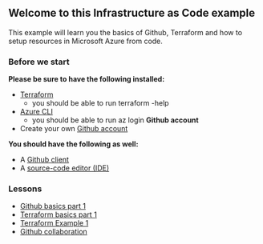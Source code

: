 ## Welcome to this Infrastructure as Code example

This example will learn you the basics of Github, Terraform and how to setup resources in Microsoft Azure from code.


### Before we start

**Please be sure to have the following installed:**
- [Terraform](https://www.terraform.io/downloads.html)
   - you should be able to run terraform -help
- [Azure CLI](https://docs.microsoft.com/cli/azure)
   - you should be able to run az login
**Github account**
- Create your own [Github account](https://github.com/join)

**You should have the following as well:**
-  A [Github client](https://desktop.github.com)
- A [source-code editor (IDE)](https://code.visualstudio.com/)

### Lessons

- [Github basics part 1](Github_basics_part_1.md)
- [Terraform basics part 1](Terraform_basics_part_1.md)
- [Terraform Example 1](Terraform_example_1.md)
- [Github collaboration](Github_part_2.md)
